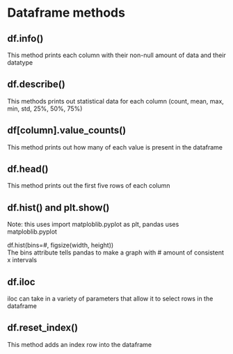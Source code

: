 # Dataframe methods

## df.info()
This method prints each column with their non-null amount of data and their datatype

## df.describe()
This methods prints out statistical data for each column (count, mean, max, min, std, 25%, 50%, 75%)

## df[column].value_counts()
This method prints out how many of each value is present in the dataframe

## df.head()
This method prints out the first five rows of each column

## df.hist() and plt.show()
Note: this uses import matploblib.pyplot as plt, pandas uses matploblib.pyplot

df.hist(bins=#, figsize(width, height))\
The bins attribute tells pandas to make a graph with # amount of consistent x intervals

## df.iloc
iloc can take in a variety of parameters that allow it to select rows in the dataframe

## df.reset_index()
This method adds an index row into the dataframe
